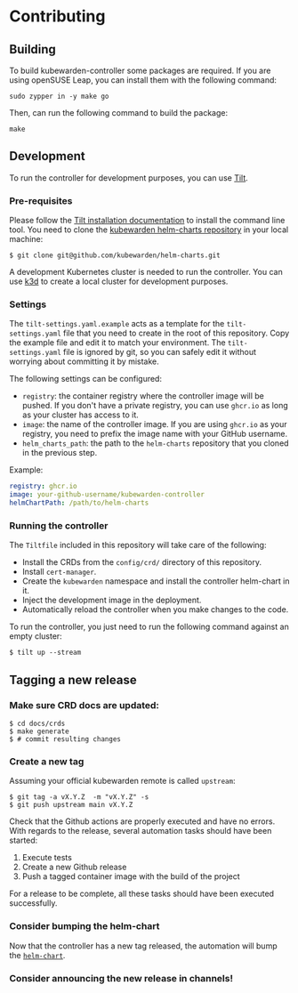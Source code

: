 # Contributing

## Building

To build kubewarden-controller some packages are required. If you are using
openSUSE Leap, you can install them with the following command:

```
sudo zypper in -y make go
```

Then, can run the following command to build the package:

```
make
```

## Development

To run the controller for development purposes, you can use [Tilt](https://tilt.dev/).

### Pre-requisites

Please follow the [Tilt installation documentation](https://docs.tilt.dev/install.html) to install the command line tool.
You need to clone the [kubewarden helm-charts repository](https://github.com/kubewarden/helm-charts) in your local machine:

```console
$ git clone git@github.com/kubewarden/helm-charts.git
```

A development Kubernetes cluster is needed to run the controller.
You can use [k3d](https://k3d.io/) to create a local cluster for development purposes.

### Settings

The `tilt-settings.yaml.example` acts as a template for the `tilt-settings.yaml` file that you need to create in the root of this repository.
Copy the example file and edit it to match your environment.
The `tilt-settings.yaml` file is ignored by git, so you can safely edit it without worrying about committing it by mistake.

The following settings can be configured:

- `registry`: the container registry where the controller image will be pushed. If you don't have a private registry, you can use `ghcr.io` as long as your cluster has access to it.
- `image`: the name of the controller image. If you are using `ghcr.io` as your registry, you need to prefix the image name with your GitHub username.
- `helm_charts_path`: the path to the `helm-charts` repository that you cloned in the previous step.

Example:

```yaml
registry: ghcr.io
image: your-github-username/kubewarden-controller
helmChartPath: /path/to/helm-charts
```

### Running the controller

The `Tiltfile` included in this repository will take care of the following:

- Install the CRDs from the `config/crd/` directory of this repository.
- Install `cert-manager`.
- Create the `kubewarden` namespace and install the controller helm-chart in it.
- Inject the development image in the deployment.
- Automatically reload the controller when you make changes to the code.

To run the controller, you just need to run the following command against an empty cluster:

```console
$ tilt up --stream
```

## Tagging a new release

### Make sure CRD docs are updated:

```console
$ cd docs/crds
$ make generate
$ # commit resulting changes
```

### Create a new tag

Assuming your official kubewarden remote is called `upstream`:

```console
$ git tag -a vX.Y.Z  -m "vX.Y.Z" -s
$ git push upstream main vX.Y.Z
```

Check that the Github actions are properly executed and have no
errors. With regards to the release, several automation tasks should
have been started:

1. Execute tests
1. Create a new Github release
1. Push a tagged container image with the build of the project

For a release to be complete, all these tasks should have been
executed successfully.

### Consider bumping the helm-chart

Now that the controller has a new tag released, the automation will bump the
[`helm-chart`](https://github.com/kubewarden/helm-charts/tree/main/charts/kubewarden-controller).

### Consider announcing the new release in channels!

